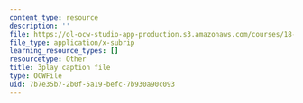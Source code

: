 ```yaml
---
content_type: resource
description: ''
file: https://ol-ocw-studio-app-production.s3.amazonaws.com/courses/18-01sc-single-variable-calculus-fall-2010/7b7e35b72b0f5a19befc7b930a90c093_G5BP8mTzkyk.vtt
file_type: application/x-subrip
learning_resource_types: []
resourcetype: Other
title: 3play caption file
type: OCWFile
uid: 7b7e35b7-2b0f-5a19-befc-7b930a90c093
---
```

